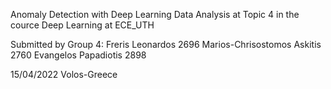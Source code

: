 Anomaly Detection with Deep Learning
Data Analysis at Topic 4 in the cource Deep Learning at ECE_UTH

Submitted by Group 4: Freris Leonardos 2696 Marios-Chrisostomos Askitis 2760 Evangelos Papadiotis 2898

15/04/2022 Volos-Greece
